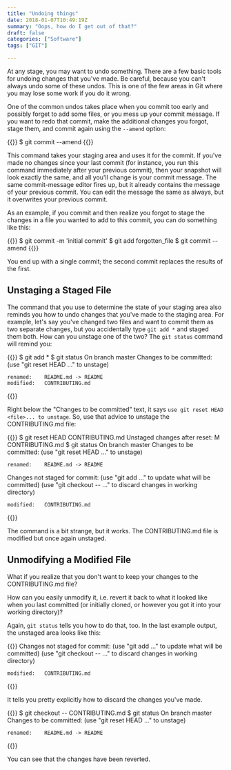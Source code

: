 ```yaml
---
title: "Undoing things"
date: 2018-01-07T10:49:19Z
summary: "Oops, how do I get out of that?"
draft: false
categories: ["Software"]
tags: ["GIT"]

---
```


At any stage, you may want to undo something. There are a few basic tools for 
undoing changes that you've made. Be careful, because you can't always undo 
some of these undos. This is one of the few areas in Git where you may lose some 
work if you do it wrong.

One of the common undos takes place when you commit too early and possibly forget 
to add some files, or you mess up your commit message. If you want to redo that 
commit, make the additional changes you forgot, stage them, and commit again using the `--amend` option:

{{<highlight bash>}}
$ git commit --amend
{{</highlight>}}
 
This command takes your staging area and uses it for the commit. If you've made no changes since your 
last commit (for instance, you run this command immediately after your previous commit), then your 
snapshot will look exactly the same, and all you'll change is your commit message. The same 
commit-message editor fires up, but it already contains the message of your previous commit. 
You can edit the message the same as always, but it overwrites your previous commit.

As an example, if you commit and then realize you forgot to stage the changes in a file you 
wanted to add to this commit, you can do something like this:
 
{{<highlight bash>}}
$ git commit -m 'initial commit'
$ git add forgotten_file
$ git commit --amend
{{</highlight>}}

You end up with a single commit; the second commit replaces the results of the first.

## Unstaging a Staged File

The command that you use to determine the state of your staging area also reminds you 
how to undo changes that you've made to the staging area. For example, let's say you've changed 
two files and want to commit them as two separate changes, but you accidentally type `git add *` 
and staged them both. How can you unstage one of the two? The `git status` command will remind you:

{{<highlight bash>}}
$ git add *
$ git status
On branch master
Changes to be committed:
  (use "git reset HEAD <file>..." to unstage)

    renamed:    README.md -> README
    modified:   CONTRIBUTING.md
{{</highlight>}}
 
Right below the "Changes to be committed" text, it says `use git reset HEAD <file>... to unstage`.
So, use that advice to unstage the CONTRIBUTING.md file:
 
{{<highlight bash>}}
$ git reset HEAD CONTRIBUTING.md
Unstaged changes after reset:
M	CONTRIBUTING.md
$ git status
On branch master
Changes to be committed:
  (use "git reset HEAD <file>..." to unstage)

    renamed:    README.md -> README

Changes not staged for commit:
  (use "git add <file>..." to update what will be committed)
  (use "git checkout -- <file>..." to discard changes in working directory)

    modified:   CONTRIBUTING.md
{{</highlight>}}

The command is a bit strange, but it works. The CONTRIBUTING.md file is modified but once again unstaged.

## Unmodifying a Modified File

What if you realize that you don't want to keep your changes to the CONTRIBUTING.md file? 

How can you easily unmodify it, i.e. revert it back to what it looked like when you last 
committed (or initially cloned, or however you got it into your working directory)?
 
Again, `git status` tells you how to do that, too. In the last example output, the unstaged area looks like this:

{{<highlight bash>}}
Changes not staged for commit:
  (use "git add <file>..." to update what will be committed)
  (use "git checkout -- <file>..." to discard changes in working directory)

    modified:   CONTRIBUTING.md
{{</highlight>}}
 
It tells you pretty explicitly how to discard the changes you've made. 
 
{{<highlight bash>}}
$ git checkout -- CONTRIBUTING.md
$ git status
On branch master
Changes to be committed:
  (use "git reset HEAD <file>..." to unstage)

    renamed:    README.md -> README
{{</highlight>}}

You can see that the changes have been reverted.
